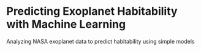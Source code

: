# Predicting Exoplanet Habitability with Machine Learning
Analyzing NASA exoplanet data to predict habitability using simple models


